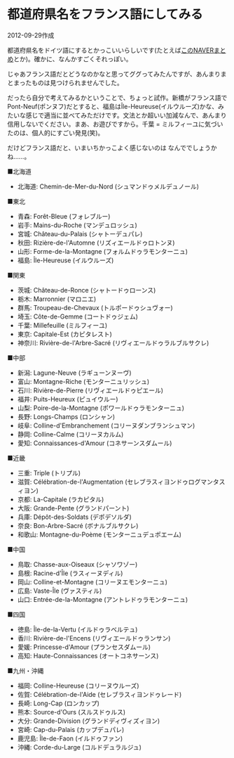 # 都道府県名をフランス語にしてみる

2012-09-29作成

都道府県名をドイツ語にするとかっこいいらしいです(たとえば[このNAVERまとめ](http://matome.naver.jp/odai/2132815113153757701)とか)。確かに、なんかすごくそれっぽい。

じゃあフランス語だとどうなのかなと思ってググってみたんですが、あんまりまとまったものは見つけられませんでした。

だったら自分で考えてみるかということで、ちょっと試作。新橋がフランス語でPont-Neuf(ポンヌフ)だとすると、福島はÎle-Heureuse(イルウルーズ)かな、みたいな感じで適当に並べてみただけです。文法とか超いい加減なんで、あんまり信用しないでください。まあ、お遊びですから。千葉 = ミルフィーユに気づいたのは、個人的にすごい発見(笑)。

だけどフランス語だと、いまいちかっこよく感じないのは なんででしょうかね……。

■北海道

- 北海道: Chemin-de-Mer-du-Nord (シュマンドゥメルデュノール)

■東北

- 青森: Forêt-Bleue (フォレブルー)
- 岩手: Mains-du-Roche (マンデュロッシュ)
- 宮城: Château-du-Palais (シャトーデュパレ)
- 秋田: Rizière-de-l'Automne (リズィエールドゥロトンヌ)
- 山形: Forme-de-la-Montagne (フォルムドゥラモンターニュ)
- 福島: Île-Heureuse (イルウルーズ)

■関東

- 茨城: Château-de-Ronce (シャトードゥローンス)
- 栃木: Marronnier (マロニエ)
- 群馬: Troupeau-de-Chevaux (トルポードゥシュヴォー)
- 埼玉: Côte-de-Gemme (コートドゥジェム)
- 千葉: Millefeuille (ミルフィーユ)
- 東京: Capitale-Est (カピタレスト)
- 神奈川: Rivière-de-l'Arbre-Sacré (リヴィエールドゥラルブルサクレ)

■中部

- 新潟: Lagune-Neuve (ラギューンヌーヴ)
- 富山: Montagne-Riche (モンターニュリッシュ)
- 石川: Rivière-de-Pierre (リヴィエールドゥピエール)
- 福井: Puits-Heureux (ピュイウルー)
- 山梨: Poire-de-la-Montagne (ポワールドゥラモンターニュ)
- 長野: Longs-Champs (ロンシャン)
- 岐阜: Colline-d'Embranchement (コリーヌダンブランシュマン)
- 静岡: Colline-Calme (コリーヌカルム)
- 愛知: Connaissances-d'Amour (コネサーンスダムール)

■近畿

- 三重: Triple (トリプル)
- 滋賀: Célébration-de-l'Augmentation (セレブラスィヨンドゥログマンタスィヨン)
- 京都: La-Capitale (ラカピタル)
- 大阪: Grande-Pente (グランドパーント)
- 兵庫: Dépôt-des-Soldats (デポデソルダ)
- 奈良: Bon-Arbre-Sacré (ボナルブルサクレ)
- 和歌山: Montagne-du-Poème (モンターニュデュポエーム)

■中国

- 鳥取: Chasse-aux-Oiseaux (シャソワゾー)
- 島根: Racine-d'Île (ラスィーヌディル)
- 岡山: Colline-et-Montagne (コリーヌエモンターニュ)
- 広島: Vaste-Île (ヴァスティル)
- 山口: Entrée-de-la-Montagne (アントレドゥラモンターニュ)

■四国

- 徳島: Île-de-la-Vertu (イルドゥラベルテュ)
- 香川: Rivière-de-l'Encens (リヴィエールドゥランサン)
- 愛媛: Princesse-d'Amour (プランセスダムール)
- 高知: Haute-Connaissances (オートコネサーンス)

■九州・沖縄

- 福岡: Colline-Heureuse (コリーヌウルーズ)
- 佐賀: Célébration-de-l'Aide (セレブラスィヨンドゥレード)
- 長崎: Long-Cap (ロンカップ)
- 熊本: Source-d'Ours (スルスドゥルス)
- 大分: Grande-Division (グランドディヴィズィヨン)
- 宮崎: Cap-du-Palais (カップデュパレ)
- 鹿児島: Île-de-Faon (イルドゥファン)
- 沖縄: Corde-du-Large (コルドデュラルジュ)
